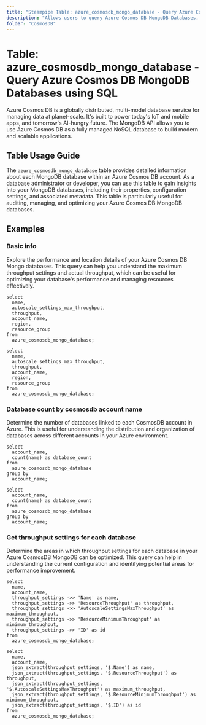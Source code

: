 ```yaml
---
title: "Steampipe Table: azure_cosmosdb_mongo_database - Query Azure Cosmos DB MongoDB Databases using SQL"
description: "Allows users to query Azure Cosmos DB MongoDB Databases, providing comprehensive details about each MongoDB database within an Azure Cosmos DB account."
folder: "CosmosDB"
---
```


# Table: azure_cosmosdb_mongo_database - Query Azure Cosmos DB MongoDB Databases using SQL

Azure Cosmos DB is a globally distributed, multi-model database service for managing data at planet-scale. It's built to power today's IoT and mobile apps, and tomorrow's AI-hungry future. The MongoDB API allows you to use Azure Cosmos DB as a fully managed NoSQL database to build modern and scalable applications.

## Table Usage Guide

The `azure_cosmosdb_mongo_database` table provides detailed information about each MongoDB database within an Azure Cosmos DB account. As a database administrator or developer, you can use this table to gain insights into your MongoDB databases, including their properties, configuration settings, and associated metadata. This table is particularly useful for auditing, managing, and optimizing your Azure Cosmos DB MongoDB databases.

## Examples

### Basic info
Explore the performance and location details of your Azure Cosmos DB Mongo databases. This query can help you understand the maximum throughput settings and actual throughput, which can be useful for optimizing your database's performance and managing resources effectively.

```sql+postgres
select
  name,
  autoscale_settings_max_throughput,
  throughput,
  account_name,
  region,
  resource_group
from
  azure_cosmosdb_mongo_database;
```

```sql+sqlite
select
  name,
  autoscale_settings_max_throughput,
  throughput,
  account_name,
  region,
  resource_group
from
  azure_cosmosdb_mongo_database;
```

### Database count by cosmosdb account name
Determine the number of databases linked to each CosmosDB account in Azure. This is useful for understanding the distribution and organization of databases across different accounts in your Azure environment.

```sql+postgres
select
  account_name,
  count(name) as database_count
from
  azure_cosmosdb_mongo_database
group by
  account_name;
```

```sql+sqlite
select
  account_name,
  count(name) as database_count
from
  azure_cosmosdb_mongo_database
group by
  account_name;
```

### Get throughput settings for each database
Determine the areas in which throughput settings for each database in your Azure CosmosDB MongoDB can be optimized. This query can help in understanding the current configuration and identifying potential areas for performance improvement.

```sql+postgres
select
  name,
  account_name,
  throughput_settings ->> 'Name' as name,
  throughput_settings ->> 'ResourceThroughput' as throughput,
  throughput_settings ->> 'AutoscaleSettingsMaxThroughput' as maximum_throughput,
  throughput_settings ->> 'ResourceMinimumThroughput' as minimum_throughput,
  throughput_settings ->> 'ID' as id
from
  azure_cosmosdb_mongo_database;
```

```sql+sqlite
select
  name,
  account_name,
  json_extract(throughput_settings, '$.Name') as name,
  json_extract(throughput_settings, '$.ResourceThroughput') as throughput,
  json_extract(throughput_settings, '$.AutoscaleSettingsMaxThroughput') as maximum_throughput,
  json_extract(throughput_settings, '$.ResourceMinimumThroughput') as minimum_throughput,
  json_extract(throughput_settings, '$.ID') as id
from
  azure_cosmosdb_mongo_database;
```